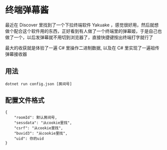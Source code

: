 # 终端弹幕酱

最近在 Discover 里找到了一个下拉终端软件 Yakuake ，感觉很好用，然后就想做个配合这个软件用的东西，正好看到有人做了一个终端里的弹幕姬，于是自己也做了一个，以后发弹幕就不用切到浏览器了，直接快捷键按出终端打字就行了  
  
最大的收获就是体验了一遍 C# 里操作二进制数据, 以及在 C# 里实现了一遍祖传弹幕接收器

## 用法
`dotnet run config.json [房间号]`

## 配置文件格式
```
{
    "roomId": 默认房间号,
    "sessdata": "从cookie里找",
    "csrf": "从cookie里找",
    "buvid3": "从cookie里找",
    "uid": 你的uid
}
```